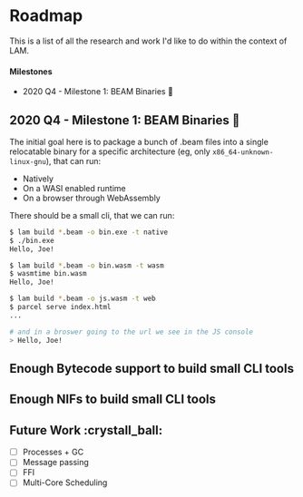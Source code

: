 # Roadmap

This is a list of all the research and work I'd like to do within the context
of LAM.

#### Milestones

* 2020 Q4 - Milestone 1: BEAM Binaries :hammer:

## 2020 Q4 - Milestone 1: BEAM Binaries :hammer:

The initial goal here is to package a bunch of .beam files into a single
relocatable binary for a specific architecture (eg, only
`x86_64-unknown-linux-gnu`), that can run:

* Natively
* On a WASI enabled runtime
* On a browser through WebAssembly

There should be a small cli, that we can run:

```sh
$ lam build *.beam -o bin.exe -t native
$ ./bin.exe
Hello, Joe!

$ lam build *.beam -o bin.wasm -t wasm
$ wasmtime bin.wasm
Hello, Joe!

$ lam build *.beam -o js.wasm -t web
$ parcel serve index.html
...

# and in a broswer going to the url we see in the JS console
> Hello, Joe!
```

## Enough Bytecode support to build small CLI tools

## Enough NIFs to build small CLI tools


## Future Work :crystall_ball:

- [ ] Processes + GC
- [ ] Message passing
- [ ] FFI
- [ ] Multi-Core Scheduling 
